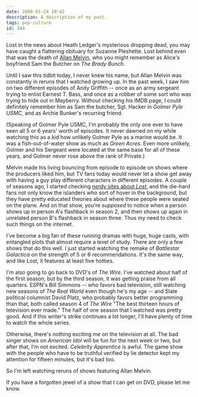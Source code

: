 ```yaml
---
date: 2008-01-24 10:42
description: A description of my post.
tags: pop-culture
id: 344
---
```

Lost in the news about Heath Ledger's mysterious dropping dead, you may have caught a flattering obituary for Suzanne Pleshette.  Lost behind even that was the death of <a href="http://www.imdb.com/name/nm0578510/">Allan Melvin</a>, who you might remember as Alice's boyfriend Sam the Butcher on <i>The Brady Bunch</i>.

Until I saw this tidbit today, I never knew his name, but Allan Melvin was constantly in reruns that I watched growing up.  In the past week, I saw him on two different episodes of Andy Griffith -- once as an army sergeant trying to enlist Earnest T. Bass, and once as a robber of some sort who was trying to hide out in Mayberry.  Without checking his IMDB page, I could definitely remember him as Sam the butcher, Sgt. Hacker in <i>Golmer Pyle USMC</i>, and as Archie Bunker's recurring friend.
<!--more-->
(Speaking of Golmer Pyle USMC, I'm probably the only one ever to have seen all 5 or 6 years' worth of episodes.  It never dawned on my while watching this as a kid how unlikely Golmer Pyle as a marine would be.  It was a fish-out-of-water show as much as <i>Green Acres</i>.  Even more unlikely, Golmer and his Sergeant were located at the same base for all of these years, and Golmer never rose above the rank of Private.)

Melvin made his living bouncing from episode to episode on shows where the producers liked him, but TV fans today would never let a show get away with having a guy play different characters in different episodes.  A couple of seasons ago, I started checking <a href="http://lostpedia.com/wiki/Main_Page">nerdy sites about <i>Lost</i></a>, and the die-hard fans not only know the islanders who sort of hover in the background, but they have pretty educated theories about where these people were seated on the plane.  And on that show, you're <i>supposed</i> to notice when a person shows up in person A's flashback in season 2, and then shows up again in unrelated person B's flashback in season three.  Thus my need to check such things on the internet.

I've become a big fan of these running dramas with huge, huge casts, with entangled plots that almost require a level of study.  There are only a few shows that do this well.  I just started watching the remake of <i>Battlestar Galactica</i> on the strength of 5 or 6 recommendations.  It's the same way, and like <i>Lost</i>, it features at least five hotties.  

I'm also going to go back to DVD's of <i>The Wire</i>.  I've watched about half of the first season, but by the third season, it was getting praise from all quarters.  ESPN's Bill Simmons -- who favors bad television, still watching new seasons of <i>The Real World</i> even though he's my age -- and Slate political columnist David Platz, who probably favors better programming than that, both called season 4 of <i>The Wire</i> "The best thirteen hours of television ever made."  The half of one season that I watched was pretty good.  And if this writer's strike continues a lot longer, I'll have plenty of time to watch the whole series.

Otherwise, there's nothing exciting me on the television at all.  The bad singer shows on <i>American Idol</i> will be fun for the next week or two, but after that, I'm not excited.  <i>Celebrity Apprentice</i> is awful.  The game show with the people who have to be truthful verified by lie detector kept my attention for fifteen minutes, but it's bad too.

So I'm left watching reruns of shows featuring Allan Melvin.

If you have a forgotten jewel of a show that I can get on DVD, please let me know.